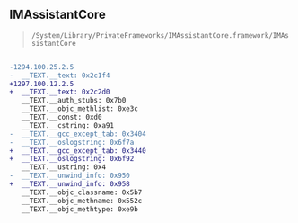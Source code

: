 ## IMAssistantCore

> `/System/Library/PrivateFrameworks/IMAssistantCore.framework/IMAssistantCore`

```diff

-1294.100.25.2.5
-  __TEXT.__text: 0x2c1f4
+1297.100.12.2.5
+  __TEXT.__text: 0x2c2d0
   __TEXT.__auth_stubs: 0x7b0
   __TEXT.__objc_methlist: 0xe3c
   __TEXT.__const: 0xd0
   __TEXT.__cstring: 0xa91
-  __TEXT.__gcc_except_tab: 0x3404
-  __TEXT.__oslogstring: 0x6f7a
+  __TEXT.__gcc_except_tab: 0x3440
+  __TEXT.__oslogstring: 0x6f92
   __TEXT.__ustring: 0x4
-  __TEXT.__unwind_info: 0x950
+  __TEXT.__unwind_info: 0x958
   __TEXT.__objc_classname: 0x5b7
   __TEXT.__objc_methname: 0x552c
   __TEXT.__objc_methtype: 0xe9b

```
